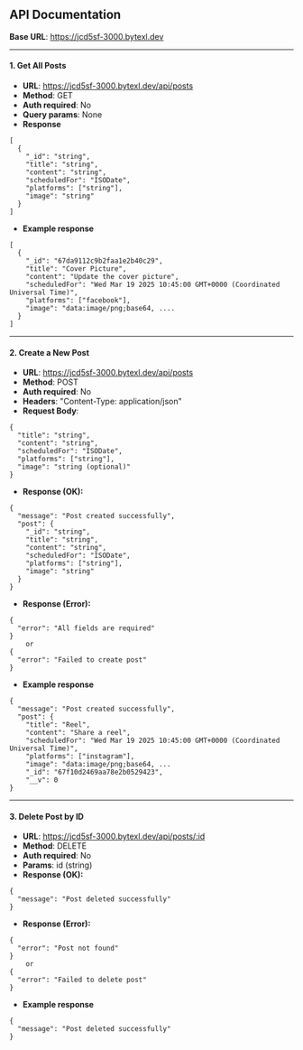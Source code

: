 ## API Documentation

**Base URL**: https://jcd5sf-3000.bytexl.dev

---

#### 1. Get All Posts

- **URL**: https://jcd5sf-3000.bytexl.dev/api/posts
- **Method**: GET
- **Auth required**: No
- **Query params**: None
- **Response**
```
[
  {
    "_id": "string",
    "title": "string",
    "content": "string",
    "scheduledFor": "ISODate",
    "platforms": ["string"],
    "image": "string"
  }
]
```

- **Example response**
```
[
  {
    "_id": "67da9112c9b2faa1e2b40c29",
    "title": "Cover Picture",
    "content": "Update the cover picture",
    "scheduledFor": "Wed Mar 19 2025 10:45:00 GMT+0000 (Coordinated Universal Time)",
    "platforms": ["facebook"],
    "image": "data:image/png;base64, ....
  }
]
```
---

#### 2. Create a New Post

- **URL**: https://jcd5sf-3000.bytexl.dev/api/posts
- **Method**: POST
- **Auth required**: No
- **Headers**: "Content-Type: application/json"
- **Request Body**:
```
{
  "title": "string",
  "content": "string",
  "scheduledFor": "ISODate",
  "platforms": ["string"],
  "image": "string (optional)"
}
```
- **Response (OK):**
```
{
  "message": "Post created successfully",
  "post": {
    "_id": "string",
    "title": "string",
    "content": "string",
    "scheduledFor": "ISODate",
    "platforms": ["string"],
    "image": "string"
  }
}
```
- **Response (Error):**
```
{
  "error": "All fields are required"
}
    or
{
  "error": "Failed to create post"
}
```

- **Example response**
```
{
  "message": "Post created successfully",
  "post": {
    "title": "Reel",
    "content": "Share a reel",
    "scheduledFor": "Wed Mar 19 2025 10:45:00 GMT+0000 (Coordinated Universal Time)",
    "platforms": ["instagram"],
    "image": "data:image/png;base64, ...
    "_id": "67f10d2469aa78e2b0529423",
    "__v": 0
}
```

---

#### 3. Delete Post by ID

- **URL**: https://jcd5sf-3000.bytexl.dev/api/posts/:id
- **Method**: DELETE
- **Auth required**: No
- **Params**: id (string) 
- **Response (OK):**
```
{
  "message": "Post deleted successfully"
}
```
- **Response (Error):**
```
{
  "error": "Post not found"
}
    or
{
  "error": "Failed to delete post"
}
```

- **Example response**
```
{
  "message": "Post deleted successfully"
}
```
